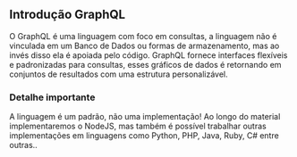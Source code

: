 ## Introdução GraphQL
O GraphQL é uma linguagem com foco em consultas, a linguagem não é vinculada em um Banco de Dados ou formas de armazenamento, mas ao invés disso ela é apoiada pelo código.
GraphQL fornece interfaces flexíveis e padronizadas para consultas, esses gráficos de dados é retornando em conjuntos de resultados
com uma estrutura personalizável.

### Detalhe importante
A linguagem é um padrão, não uma implementação! Ao longo do material implementaremos o NodeJS, mas também é possível
trabalhar outras implementações em linguagens como Python, PHP, Java, Ruby, C# entre outras..